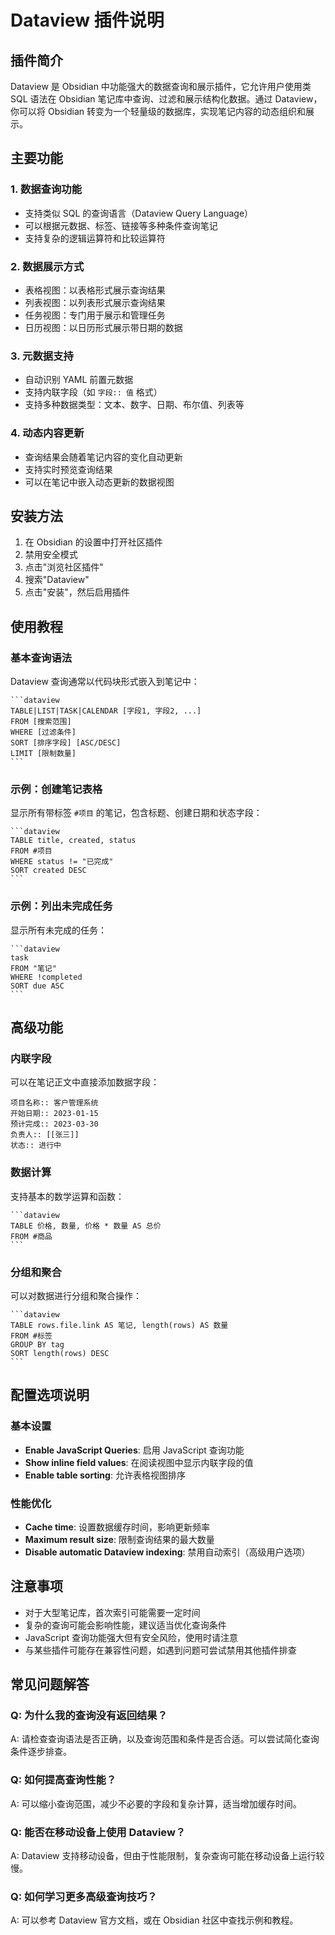 # Dataview 插件说明

## 插件简介
Dataview 是 Obsidian 中功能强大的数据查询和展示插件，它允许用户使用类 SQL 语法在 Obsidian 笔记库中查询、过滤和展示结构化数据。通过 Dataview，你可以将 Obsidian 转变为一个轻量级的数据库，实现笔记内容的动态组织和展示。

## 主要功能

### 1. 数据查询功能
- 支持类似 SQL 的查询语言（Dataview Query Language）
- 可以根据元数据、标签、链接等多种条件查询笔记
- 支持复杂的逻辑运算符和比较运算符

### 2. 数据展示方式
- 表格视图：以表格形式展示查询结果
- 列表视图：以列表形式展示查询结果
- 任务视图：专门用于展示和管理任务
- 日历视图：以日历形式展示带日期的数据

### 3. 元数据支持
- 自动识别 YAML 前置元数据
- 支持内联字段（如 `字段:: 值` 格式）
- 支持多种数据类型：文本、数字、日期、布尔值、列表等

### 4. 动态内容更新
- 查询结果会随着笔记内容的变化自动更新
- 支持实时预览查询结果
- 可以在笔记中嵌入动态更新的数据视图

## 安装方法
1. 在 Obsidian 的设置中打开社区插件
2. 禁用安全模式
3. 点击"浏览社区插件"
4. 搜索"Dataview"
5. 点击"安装"，然后启用插件

## 使用教程

### 基本查询语法
Dataview 查询通常以代码块形式嵌入到笔记中：
````
```dataview
TABLE|LIST|TASK|CALENDAR [字段1, 字段2, ...]
FROM [搜索范围]
WHERE [过滤条件]
SORT [排序字段] [ASC/DESC]
LIMIT [限制数量]
```
````

### 示例：创建笔记表格
显示所有带标签 `#项目` 的笔记，包含标题、创建日期和状态字段：
````
```dataview
TABLE title, created, status
FROM #项目
WHERE status != "已完成"
SORT created DESC
```
````

### 示例：列出未完成任务
显示所有未完成的任务：
````
```dataview
task
FROM "笔记"
WHERE !completed
SORT due ASC
```
````

## 高级功能

### 内联字段
可以在笔记正文中直接添加数据字段：
```
项目名称:: 客户管理系统
开始日期:: 2023-01-15
预计完成:: 2023-03-30
负责人:: [[张三]]
状态:: 进行中
```

### 数据计算
支持基本的数学运算和函数：
````
```dataview
TABLE 价格, 数量, 价格 * 数量 AS 总价
FROM #商品
```
````

### 分组和聚合
可以对数据进行分组和聚合操作：
````
```dataview
TABLE rows.file.link AS 笔记, length(rows) AS 数量
FROM #标签
GROUP BY tag
SORT length(rows) DESC
```
````

## 配置选项说明

### 基本设置
- **Enable JavaScript Queries**: 启用 JavaScript 查询功能
- **Show inline field values**: 在阅读视图中显示内联字段的值
- **Enable table sorting**: 允许表格视图排序

### 性能优化
- **Cache time**: 设置数据缓存时间，影响更新频率
- **Maximum result size**: 限制查询结果的最大数量
- **Disable automatic Dataview indexing**: 禁用自动索引（高级用户选项）

## 注意事项
- 对于大型笔记库，首次索引可能需要一定时间
- 复杂的查询可能会影响性能，建议适当优化查询条件
- JavaScript 查询功能强大但有安全风险，使用时请注意
- 与某些插件可能存在兼容性问题，如遇到问题可尝试禁用其他插件排查

## 常见问题解答

### Q: 为什么我的查询没有返回结果？
A: 请检查查询语法是否正确，以及查询范围和条件是否合适。可以尝试简化查询条件逐步排查。

### Q: 如何提高查询性能？
A: 可以缩小查询范围，减少不必要的字段和复杂计算，适当增加缓存时间。

### Q: 能否在移动设备上使用 Dataview？
A: Dataview 支持移动设备，但由于性能限制，复杂查询可能在移动设备上运行较慢。

### Q: 如何学习更多高级查询技巧？
A: 可以参考 Dataview 官方文档，或在 Obsidian 社区中查找示例和教程。